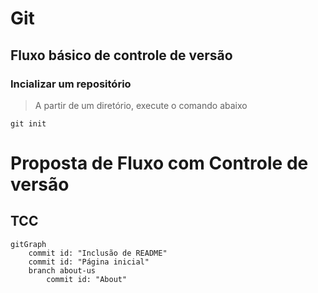 # Git

## Fluxo básico de controle de versão

### Incializar um repositório

> A partir de um diretório, execute o comando abaixo

```shell
git init
```

# Proposta de Fluxo com Controle de versão
## TCC
```mermaid
gitGraph
    commit id: "Inclusão de README"
    commit id: "Página inicial"
    branch about-us
        commit id: "About"
```